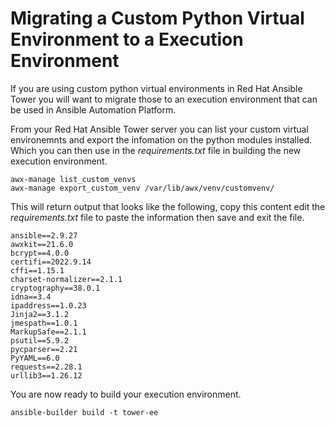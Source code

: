 # Migrating a Custom Python Virtual Environment to a Execution Environment

If you are using custom python virtual environments in Red Hat Ansible Tower you 
will want to migrate those to an execution environment that can be used in Ansible 
Automation Platform.

From your Red Hat Ansible Tower server you can list your custom virtual environemnts 
and export the infomation on the python modules installed. Which you can then use 
in the _requirements.txt_ file in building the new execution environment.

```console
awx-manage list_custom_venvs
awx-manage export_custom_venv /var/lib/awx/venv/customvenv/
```

This will return output that looks like the following, copy this content edit the 
_requirements.txt_ file to paste the information then save and exit the file.

```console
ansible==2.9.27
awxkit==21.6.0
bcrypt==4.0.0
certifi==2022.9.14
cffi==1.15.1
charset-normalizer==2.1.1
cryptography==38.0.1
idna==3.4
ipaddress==1.0.23
Jinja2==3.1.2
jmespath==1.0.1
MarkupSafe==2.1.1
psutil==5.9.2
pycparser==2.21
PyYAML==6.0
requests==2.28.1
urllib3==1.26.12
```

You are now ready to build your execution environment.

```console
ansible-builder build -t tower-ee
```
